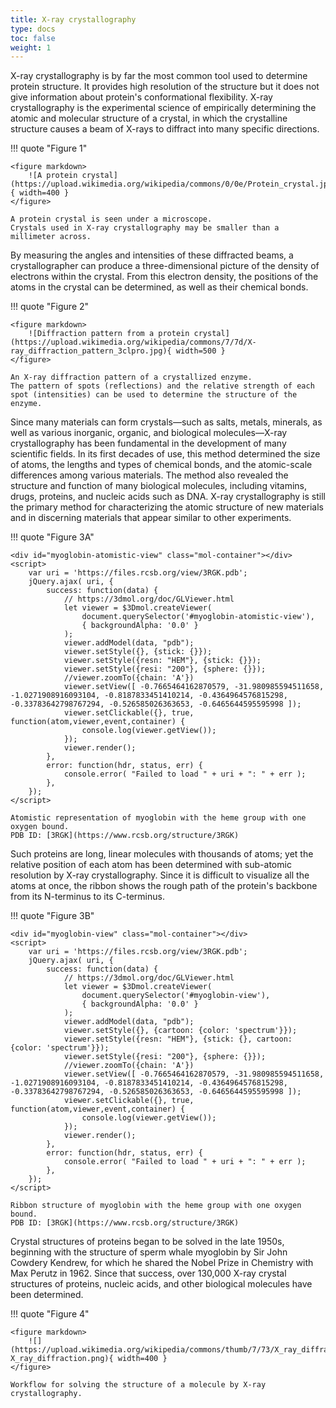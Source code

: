```yaml
---
title: X-ray crystallography
type: docs
toc: false
weight: 1
---
```


X-ray crystallography is by far the most common tool used to determine protein structure.
It provides high resolution of the structure but it does not give information about protein's conformational flexibility.
X-ray crystallography is the experimental science of empirically determining the atomic and molecular structure of a crystal, in which the crystalline structure causes a beam of X-rays to diffract into many specific directions.

!!! quote "Figure 1"

    <figure markdown>
        ![A protein crystal](https://upload.wikimedia.org/wikipedia/commons/0/0e/Protein_crystal.jpg){ width=400 }
    </figure>

    A protein crystal is seen under a microscope.
    Crystals used in X-ray crystallography may be smaller than a millimeter across.

By measuring the angles and intensities of these diffracted beams, a crystallographer can produce a three-dimensional picture of the density of electrons within the crystal.
From this electron density, the positions of the atoms in the crystal can be determined, as well as their chemical bonds.

!!! quote "Figure 2"

    <figure markdown>
        ![Diffraction pattern from a protein crystal](https://upload.wikimedia.org/wikipedia/commons/7/7d/X-ray_diffraction_pattern_3clpro.jpg){ width=500 }
    </figure>

    An X-ray diffraction pattern of a crystallized enzyme.
    The pattern of spots (reflections) and the relative strength of each spot (intensities) can be used to determine the structure of the enzyme.

Since many materials can form crystals—such as salts, metals, minerals, as well as various inorganic, organic, and biological molecules—X-ray crystallography has been fundamental in the development of many scientific fields.
In its first decades of use, this method determined the size of atoms, the lengths and types of chemical bonds, and the atomic-scale differences among various materials.
The method also revealed the structure and function of many biological molecules, including vitamins, drugs, proteins, and nucleic acids such as DNA.
X-ray crystallography is still the primary method for characterizing the atomic structure of new materials and in discerning materials that appear similar to other experiments.

!!! quote "Figure 3A"

    <div id="myoglobin-atomistic-view" class="mol-container"></div>
    <script>
        var uri = 'https://files.rcsb.org/view/3RGK.pdb';
        jQuery.ajax( uri, {
            success: function(data) {
                // https://3dmol.org/doc/GLViewer.html
                let viewer = $3Dmol.createViewer(
                    document.querySelector('#myoglobin-atomistic-view'),
                    { backgroundAlpha: '0.0' }
                );
                viewer.addModel(data, "pdb");
                viewer.setStyle({}, {stick: {}});
                viewer.setStyle({resn: "HEM"}, {stick: {}});
                viewer.setStyle({resi: "200"}, {sphere: {}});
                //viewer.zoomTo({chain: 'A'})
                viewer.setView([ -0.7665464162870579, -31.980985594511658, -1.0271908916093104, -0.8187833451410214, -0.4364964576815298, -0.33783642798767294, -0.526585026363653, -0.6465644595595998 ]);
                viewer.setClickable({}, true, function(atom,viewer,event,container) {
                    console.log(viewer.getView());
                });
                viewer.render();
            },
            error: function(hdr, status, err) {
                console.error( "Failed to load " + uri + ": " + err );
            },
        });
    </script>

    Atomistic representation of myoglobin with the heme group with one oxygen bound.
    PDB ID: [3RGK](https://www.rcsb.org/structure/3RGK)

Such proteins are long, linear molecules with thousands of atoms; yet the relative position of each atom has been determined with sub-atomic resolution by X-ray crystallography.
Since it is difficult to visualize all the atoms at once, the ribbon shows the rough path of the protein's backbone from its N-terminus to its C-terminus.

!!! quote "Figure 3B"

    <div id="myoglobin-view" class="mol-container"></div>
    <script>
        var uri = 'https://files.rcsb.org/view/3RGK.pdb';
        jQuery.ajax( uri, {
            success: function(data) {
                // https://3dmol.org/doc/GLViewer.html
                let viewer = $3Dmol.createViewer(
                    document.querySelector('#myoglobin-view'),
                    { backgroundAlpha: '0.0' }
                );
                viewer.addModel(data, "pdb");
                viewer.setStyle({}, {cartoon: {color: 'spectrum'}});
                viewer.setStyle({resn: "HEM"}, {stick: {}, cartoon: {color: 'spectrum'}});
                viewer.setStyle({resi: "200"}, {sphere: {}});
                //viewer.zoomTo({chain: 'A'})
                viewer.setView([ -0.7665464162870579, -31.980985594511658, -1.0271908916093104, -0.8187833451410214, -0.4364964576815298, -0.33783642798767294, -0.526585026363653, -0.6465644595595998 ]);
                viewer.setClickable({}, true, function(atom,viewer,event,container) {
                    console.log(viewer.getView());
                });
                viewer.render();
            },
            error: function(hdr, status, err) {
                console.error( "Failed to load " + uri + ": " + err );
            },
        });
    </script>

    Ribbon structure of myoglobin with the heme group with one oxygen bound.
    PDB ID: [3RGK](https://www.rcsb.org/structure/3RGK)

Crystal structures of proteins began to be solved in the late 1950s, beginning with the structure of sperm whale myoglobin by Sir John Cowdery Kendrew, for which he shared the Nobel Prize in Chemistry with Max Perutz in 1962.
Since that success, over 130,000 X-ray crystal structures of proteins, nucleic acids, and other biological molecules have been determined.

!!! quote "Figure 4"

    <figure markdown>
        ![](https://upload.wikimedia.org/wikipedia/commons/thumb/7/73/X_ray_diffraction.png/1024px-X_ray_diffraction.png){ width=400 }
    </figure>

    Workflow for solving the structure of a molecule by X-ray crystallography.

<!-- REFERENCES -->
